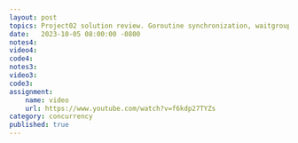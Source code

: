 ```yaml
---
layout: post
topics: Project02 solution review. Goroutine synchronization, waitgroups, channels 
date:   2023-10-05 08:00:00 -0800
notes4: 
video4: 
code4: 
notes3: 
video3: 
code3: 
assignment:
    name: video
    url: https://www.youtube.com/watch?v=f6kdp27TYZs
category: concurrency
published: true
---
```

